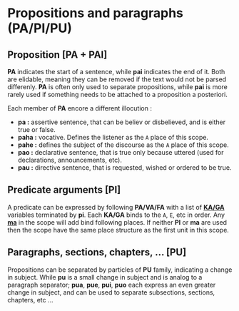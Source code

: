# Propositions and paragraphs (PA/PI/PU)

## Proposition [PA + PAI]

**PA** indicates the start of a sentence, while **pai** indicates the end of
it. Both are elidable, meaning they can be removed if the text would not be
parsed differenly. **PA** is often only used to separate propositions, while
**pai** is more rarely used if something needs to be attached to a proposition a
posteriori.

Each member of **PA** encore a different illocution :

- **pa :** assertive sentence, that can be believ or disbelieved, and is either true or false.
- **paha :** vocative. Defines the listener as the `A` place of this scope.
- **pahe :** defines the subject of the discourse as the `A` place of this scope.
- **pao :** declarative sentence, that is true only because uttered (used for declarations, announcements, etc).
- **pau :** directive sentence, that is requested, wished or ordered to be true.

## Predicate arguments [PI]

A predicate can be expressed by following **PA/VA/FA** with a list of
[**KA/GA**](../units/KA_GA.md) variables terminated by **pi**. Each
**KA/GA** binds to the `A`, `E`, etc in order.
Any [**ma**](../units/MA.md) in the scope will add bind following places. If
neither **PI** or **ma** are used then the scope have the same place structure
as the first unit in this scope.

## Paragraphs, sections, chapters, ... [PU]

Propositions can be separated by particles of **PU** family, indicating a change
in subject. While **pu** is a small change in subject and is analog to a
paragraph separator; **pua**, **pue**, **pui**, **puo** each express an
even greater change in subject, and can be used to separate subsections,
sections, chapters, etc ...